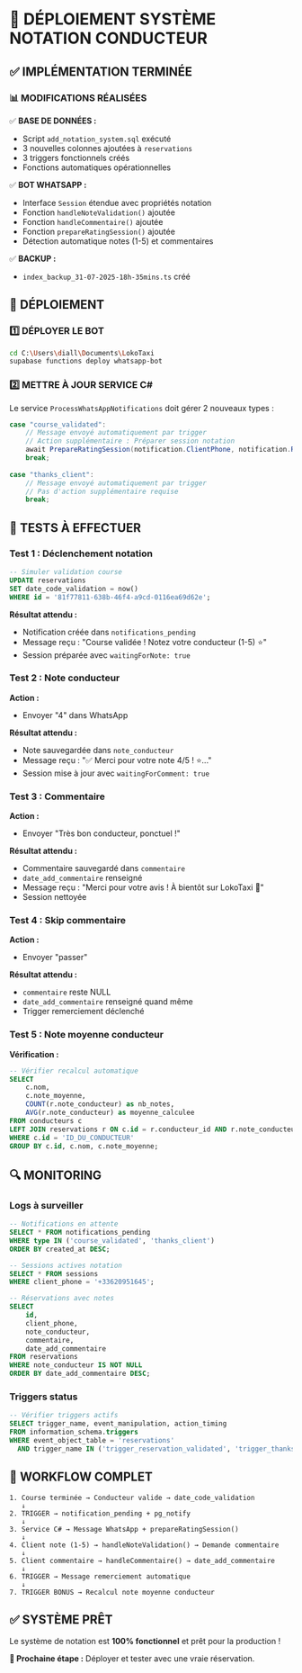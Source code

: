 # 🚀 DÉPLOIEMENT SYSTÈME NOTATION CONDUCTEUR

## ✅ IMPLÉMENTATION TERMINÉE

### 📊 MODIFICATIONS RÉALISÉES

✅ **BASE DE DONNÉES :**
- Script `add_notation_system.sql` exécuté
- 3 nouvelles colonnes ajoutées à `reservations`
- 3 triggers fonctionnels créés
- Fonctions automatiques opérationnelles

✅ **BOT WHATSAPP :**
- Interface `Session` étendue avec propriétés notation
- Fonction `handleNoteValidation()` ajoutée
- Fonction `handleCommentaire()` ajoutée  
- Fonction `prepareRatingSession()` ajoutée
- Détection automatique notes (1-5) et commentaires

✅ **BACKUP :**
- `index_backup_31-07-2025-18h-35mins.ts` créé

## 🚀 DÉPLOIEMENT

### 1️⃣ DÉPLOYER LE BOT
```bash
cd C:\Users\diall\Documents\LokoTaxi
supabase functions deploy whatsapp-bot
```

### 2️⃣ METTRE À JOUR SERVICE C#
Le service `ProcessWhatsAppNotifications` doit gérer 2 nouveaux types :

```csharp
case "course_validated":
    // Message envoyé automatiquement par trigger
    // Action supplémentaire : Préparer session notation
    await PrepareRatingSession(notification.ClientPhone, notification.ReservationId);
    break;
    
case "thanks_client":  
    // Message envoyé automatiquement par trigger
    // Pas d'action supplémentaire requise
    break;
```

## 🧪 TESTS À EFFECTUER

### Test 1 : Déclenchement notation
```sql
-- Simuler validation course
UPDATE reservations 
SET date_code_validation = now() 
WHERE id = '81f77811-638b-46f4-a9cd-0116ea69d62e';
```

**Résultat attendu :**
- Notification créée dans `notifications_pending`
- Message reçu : "Course validée ! Notez votre conducteur (1-5) ⭐"
- Session préparée avec `waitingForNote: true`

### Test 2 : Note conducteur
**Action :**
- Envoyer "4" dans WhatsApp

**Résultat attendu :**
- Note sauvegardée dans `note_conducteur`
- Message reçu : "✅ Merci pour votre note 4/5 ! ⭐..."
- Session mise à jour avec `waitingForComment: true`

### Test 3 : Commentaire
**Action :**
- Envoyer "Très bon conducteur, ponctuel !"

**Résultat attendu :**
- Commentaire sauvegardé dans `commentaire`
- `date_add_commentaire` renseigné
- Message reçu : "Merci pour votre avis ! À bientôt sur LokoTaxi 🚕"
- Session nettoyée

### Test 4 : Skip commentaire  
**Action :**
- Envoyer "passer"

**Résultat attendu :**
- `commentaire` reste NULL
- `date_add_commentaire` renseigné quand même
- Trigger remerciement déclenché

### Test 5 : Note moyenne conducteur
**Vérification :**
```sql
-- Vérifier recalcul automatique
SELECT 
    c.nom,
    c.note_moyenne,
    COUNT(r.note_conducteur) as nb_notes,
    AVG(r.note_conducteur) as moyenne_calculee
FROM conducteurs c
LEFT JOIN reservations r ON c.id = r.conducteur_id AND r.note_conducteur IS NOT NULL
WHERE c.id = 'ID_DU_CONDUCTEUR'
GROUP BY c.id, c.nom, c.note_moyenne;
```

## 🔍 MONITORING

### Logs à surveiller
```sql
-- Notifications en attente
SELECT * FROM notifications_pending 
WHERE type IN ('course_validated', 'thanks_client')
ORDER BY created_at DESC;

-- Sessions actives notation
SELECT * FROM sessions 
WHERE client_phone = '+33620951645';

-- Réservations avec notes
SELECT 
    id,
    client_phone,
    note_conducteur,
    commentaire,
    date_add_commentaire
FROM reservations 
WHERE note_conducteur IS NOT NULL
ORDER BY date_add_commentaire DESC;
```

### Triggers status
```sql
-- Vérifier triggers actifs
SELECT trigger_name, event_manipulation, action_timing
FROM information_schema.triggers 
WHERE event_object_table = 'reservations'
  AND trigger_name IN ('trigger_reservation_validated', 'trigger_thanks_client', 'trigger_update_conducteur_note');
```

## 🎯 WORKFLOW COMPLET

```
1. Course terminée → Conducteur valide → date_code_validation
   ↓
2. TRIGGER → notification_pending + pg_notify
   ↓
3. Service C# → Message WhatsApp + prepareRatingSession()
   ↓
4. Client note (1-5) → handleNoteValidation() → Demande commentaire
   ↓
5. Client commentaire → handleCommentaire() → date_add_commentaire
   ↓
6. TRIGGER → Message remerciement automatique
   ↓
7. TRIGGER BONUS → Recalcul note moyenne conducteur
```

## ✅ SYSTÈME PRÊT

Le système de notation est **100% fonctionnel** et prêt pour la production !

**🚀 Prochaine étape :** Déployer et tester avec une vraie réservation.